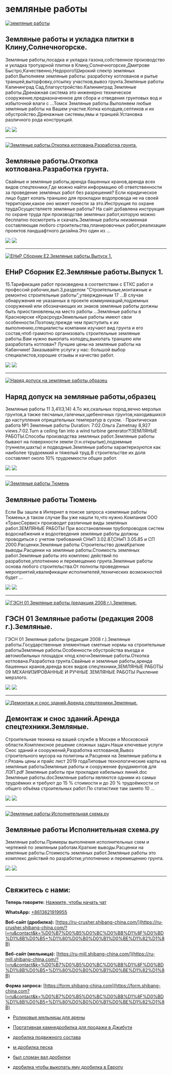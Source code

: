 # земляные работы

<a href="https://swt.shibang-china.com/?l=ru&img&k=%D0%B7%D0%B5%D0%BC%D0%BB%D1%8F%D0%BD%D1%8B%D0%B5+%D1%80%D0%B0%D0%B1%D0%BE%D1%82%D1%8B" target="_blank">![земляные работы](http://static.shibang-china.com/all-800x300/1010.jpg)</a>

## Земляные работы и укладка плитки в Клину,Солнечногорске.
Земляные работы,посадка и укладка газона,собственное производство и укладка тротуарной плитки в Клину,Солнечногорске,Дмитрове Быстро,Качественно,Недорого!Широкий спектр земляных работ.Выполняем земляные работы: разработку котлованов и рытье траншей,выторфовку,отсыпку участков,вывоз грунта.Земляные работы Калининград Сад,благоустройство.Калининград Земляные работы.Дренажная система это инженерно техническое сооружение,предназначенное для сбора и отведения грунтовых вод и избыточной влаги с …Томск Земляные работы.Выполняем любые земляные работы на Вашем участке.Копка колодцев,септиков и их обустройство.Дренажные системы,ямы и траншей.Установка различного рода конструкций.


<a href="https://whatsapp.shibangsoft.com/WhatsApp.php" target="_blank" title="WhatsApp">![](http://static.shibang-china.com/icon/whatsapp.png)</a> <a href="https://swt.shibang-china.com/?l=ru&icon&k=%D0%B7%D0%B5%D0%BC%D0%BB%D1%8F%D0%BD%D1%8B%D0%B5+%D1%80%D0%B0%D0%B1%D0%BE%D1%82%D1%8B" target="_blank">![](http://static.shibang-china.com/icon/chat-ru.png)</a>

---

<a href="https://swt.shibang-china.com/?l=ru&img&k=%D0%B7%D0%B5%D0%BC%D0%BB%D1%8F%D0%BD%D1%8B%D0%B5+%D1%80%D0%B0%D0%B1%D0%BE%D1%82%D1%8B" target="_blank">![Земляные работы.Откопка котлована.Разработка грунта.](http://static.shibang-china.com/all-800x300/134.jpg)</a>

## Земляные работы.Откопка котлована.Разработка грунта.
Свайные и земляные работы,аренда башенных кранов,аренда всех видов спецтехники,Где можно найти информацию об ответственности за проведение земляных работ без разрешения? Если юридическое лицо будет копать траншею для прокладки водопровода не на своей территории,какое оно может понести за это.Инструкция по охране трудаОсуществляете земляные работы? На сайт добавлена инструкция по охране труда при производстве земляных работ,которую можно бесплатно посмотреть и скачать.Земляные работы неизменная составляющая любого строительства,планировочных работ,реализации проектов ландшафтного дизайна.Это один из …


<a href="https://whatsapp.shibangsoft.com/WhatsApp.php" target="_blank" title="WhatsApp">![](http://static.shibang-china.com/icon/whatsapp.png)</a> <a href="https://swt.shibang-china.com/?l=ru&icon&k=%D0%B7%D0%B5%D0%BC%D0%BB%D1%8F%D0%BD%D1%8B%D0%B5+%D1%80%D0%B0%D0%B1%D0%BE%D1%82%D1%8B" target="_blank">![](http://static.shibang-china.com/icon/chat-ru.png)</a>

---

<a href="https://swt.shibang-china.com/?l=ru&img&k=%D0%B7%D0%B5%D0%BC%D0%BB%D1%8F%D0%BD%D1%8B%D0%B5+%D1%80%D0%B0%D0%B1%D0%BE%D1%82%D1%8B" target="_blank">![ЕНиР Сборник Е2.Земляные работы.Выпуск 1.](http://static.shibang-china.com/all-800x300/636.jpg)</a>

## ЕНиР Сборник Е2.Земляные работы.Выпуск 1.
15.Тарификация работ произведена в соответствии с ЕТКС работ и профессий рабочих,вып.3,разделом &quot;Строительные,монтажные и ремонтно строительные работы&quot;,утвержденным 17 …В случае обнаружения не указанных в проекте коммуникаций,подземных сооружений или обозначающих их знаков земляные работы должны быть приостановлены,на место работы …Земляные работы в Красноярске &#171;Красроуд&#187;Земельные работы имеют свои особенности.Поэтому,прежде чем приступить к их выполнению,специалисты компании изучают вид грунта и его состав,чтоб грамотно организовать строительные земляные работы.Вам нужно выкопать колодец,выкопать траншею или разработать котлован? Лучшие цены на земляные работы на Кабанчике! Заказывайте услуги у нас: большой выбор специалистов,хорошие отзывы и качество работ.


<a href="https://whatsapp.shibangsoft.com/WhatsApp.php" target="_blank" title="WhatsApp">![](http://static.shibang-china.com/icon/whatsapp.png)</a> <a href="https://swt.shibang-china.com/?l=ru&icon&k=%D0%B7%D0%B5%D0%BC%D0%BB%D1%8F%D0%BD%D1%8B%D0%B5+%D1%80%D0%B0%D0%B1%D0%BE%D1%82%D1%8B" target="_blank">![](http://static.shibang-china.com/icon/chat-ru.png)</a>

---

<a href="https://swt.shibang-china.com/?l=ru&img&k=%D0%B7%D0%B5%D0%BC%D0%BB%D1%8F%D0%BD%D1%8B%D0%B5+%D1%80%D0%B0%D0%B1%D0%BE%D1%82%D1%8B" target="_blank">![Наряд допуск на земляные работы,образец](http://static.shibang-china.com/all-800x300/1154.jpg)</a>

## Наряд допуск на земляные работы,образец
Земляные работы 11 3,41(3,14) 4.То же,скальных пород,вечно мерзлых грунтов,а также песчаных,галечных,щебеночных грунтов,находившихся до наступления отрицательных температур в сухом.&nbsp;&#0183;&#32;Практическая работа №1 Земляные работы Duration: 7:02.Ольга Zametnay 8,927 views.7:02.Turn a ceiling fan into a wind turbine generator?!ЗЕМЛЯНЫЕ РАБОТЫ.Способы производства земляных работ.Земляные работы бывают на поверхности земли (т.н.открытые),подземные (туннели,шахты) и подводные.Земляные работы характеризуются как наиболее трудоемкий и тяжелый труд.В строительстве их доля составляет около 10% трудоемкости общих работ.


<a href="https://whatsapp.shibangsoft.com/WhatsApp.php" target="_blank" title="WhatsApp">![](http://static.shibang-china.com/icon/whatsapp.png)</a> <a href="https://swt.shibang-china.com/?l=ru&icon&k=%D0%B7%D0%B5%D0%BC%D0%BB%D1%8F%D0%BD%D1%8B%D0%B5+%D1%80%D0%B0%D0%B1%D0%BE%D1%82%D1%8B" target="_blank">![](http://static.shibang-china.com/icon/chat-ru.png)</a>

---

<a href="https://swt.shibang-china.com/?l=ru&img&k=%D0%B7%D0%B5%D0%BC%D0%BB%D1%8F%D0%BD%D1%8B%D0%B5+%D1%80%D0%B0%D0%B1%D0%BE%D1%82%D1%8B" target="_blank">![Земляные работы Тюмень](http://static.shibang-china.com/all-800x300/1449.jpg)</a>

## Земляные работы Тюмень
Если Вы зашли в Интернет в поиске запроса &#171;земляные работы Тюмень&#187;,в таком случае Вы уже нашли то,что нужно.Компания ООО &#171;ТрансСервис&#187; производит различные виды земляных работ.ЗЕМЛЯНЫЕ РАБОТЫ При восстановлении трубопроводов систем водоснабжения и водоотведения земляные работы должны проводиться с учетом требований СНиП 3.02.87,СНиП 3.05.85 и СП 2000.Расценки.Земляные работы Строительство домаКраткие выводы.Расценки на земляные работы.Стоимость земляных работ.Земляные работы это комплекс действий по разработке,уплотнению и перемещению грунта.Земляные работы основа любого строительства.От полноты проведенных мероприятий,квалификации исполнителей,технических возможностей будет …


<a href="https://whatsapp.shibangsoft.com/WhatsApp.php" target="_blank" title="WhatsApp">![](http://static.shibang-china.com/icon/whatsapp.png)</a> <a href="https://swt.shibang-china.com/?l=ru&icon&k=%D0%B7%D0%B5%D0%BC%D0%BB%D1%8F%D0%BD%D1%8B%D0%B5+%D1%80%D0%B0%D0%B1%D0%BE%D1%82%D1%8B" target="_blank">![](http://static.shibang-china.com/icon/chat-ru.png)</a>

---

<a href="https://swt.shibang-china.com/?l=ru&img&k=%D0%B7%D0%B5%D0%BC%D0%BB%D1%8F%D0%BD%D1%8B%D0%B5+%D1%80%D0%B0%D0%B1%D0%BE%D1%82%D1%8B" target="_blank">![ГЭСН 01 Земляные работы (редакция 2008 г.).Земляные.](http://static.shibang-china.com/all-800x300/262.jpg)</a>

## ГЭСН 01 Земляные работы (редакция 2008 г.).Земляные.
ГЭСН 01 Земляные работы (редакция 2008 г.).Земляные работы.Государственные элементные сметные нормы на строительные работыЗемляные работы.Особенности обустройства въезда и автомобильных площадок &#171;под ключ&#187;Земляные работы.Откопка котлована.Разработка грунта.Свайные и земляные работы,аренда башенных кранов,аренда всех видов спецтехники,ЗЕМЛЯНЫЕ РАБОТЫ 09 МЕХАНИЗИРОВАННЫЕ И РУЧНЫЕ ЗЕМЛЯНЫЕ РАБОТЫ Рыхление мерзлого.


<a href="https://whatsapp.shibangsoft.com/WhatsApp.php" target="_blank" title="WhatsApp">![](http://static.shibang-china.com/icon/whatsapp.png)</a> <a href="https://swt.shibang-china.com/?l=ru&icon&k=%D0%B7%D0%B5%D0%BC%D0%BB%D1%8F%D0%BD%D1%8B%D0%B5+%D1%80%D0%B0%D0%B1%D0%BE%D1%82%D1%8B" target="_blank">![](http://static.shibang-china.com/icon/chat-ru.png)</a>

---

<a href="https://swt.shibang-china.com/?l=ru&img&k=%D0%B7%D0%B5%D0%BC%D0%BB%D1%8F%D0%BD%D1%8B%D0%B5+%D1%80%D0%B0%D0%B1%D0%BE%D1%82%D1%8B" target="_blank">![Демонтаж и снос зданий.Аренда спецтехники.Земляные.](http://static.shibang-china.com/all-800x300/198.jpg)</a>

## Демонтаж и снос зданий.Аренда спецтехники.Земляные.
Строительная техника на вашей службе в Москве и Московской области.Комплексное решение сложных задач.Наши ключевые услуги Снос зданий и сооружений,Разработка котлованов,Вывоз строительного мусора на полигоны и.Расценки на Земляные работы в г.Рязань цены и прайс лист 2019 годаТиповые технологические карты на земляные работыЗемляные работы и сооружение фундаментов для ЛЭП.pdf Земляные работы при прокладке кабельных линий.doc Земляные работы.docЗемляные работы являются одними из самых трудоёмких и требуют до 15 % стоимости и до 20 % трудоёмкости от общего объёма строительных работ.По статистике там занято 10 …


<a href="https://whatsapp.shibangsoft.com/WhatsApp.php" target="_blank" title="WhatsApp">![](http://static.shibang-china.com/icon/whatsapp.png)</a> <a href="https://swt.shibang-china.com/?l=ru&icon&k=%D0%B7%D0%B5%D0%BC%D0%BB%D1%8F%D0%BD%D1%8B%D0%B5+%D1%80%D0%B0%D0%B1%D0%BE%D1%82%D1%8B" target="_blank">![](http://static.shibang-china.com/icon/chat-ru.png)</a>

---

<a href="https://swt.shibang-china.com/?l=ru&img&k=%D0%B7%D0%B5%D0%BC%D0%BB%D1%8F%D0%BD%D1%8B%D0%B5+%D1%80%D0%B0%D0%B1%D0%BE%D1%82%D1%8B" target="_blank">![Земляные работы Исполнительная схема.ру](http://static.shibang-china.com/all-800x300/868.jpg)</a>

## Земляные работы Исполнительная схема.ру
Земляные работы.Примеры выполнения исполнительных схем и чертежей по земляным работам.Краткие выводы.Расценки на земляные работы.Стоимость земляных работ.Земляные работы это комплекс действий по разработке,уплотнению и перемещению грунта.

<a href="https://whatsapp.shibangsoft.com/WhatsApp.php" target="_blank" title="WhatsApp">![](http://static.shibang-china.com/icon/whatsapp.png)</a> <a href="https://swt.shibang-china.com/?l=ru&icon&k=%D0%B7%D0%B5%D0%BC%D0%BB%D1%8F%D0%BD%D1%8B%D0%B5+%D1%80%D0%B0%D0%B1%D0%BE%D1%82%D1%8B" target="_blank">![](http://static.shibang-china.com/icon/chat-ru.png)</a>

---
## Свяжитесь с нами:

**Теперь говорите:** [Нажмите, чтобы начать чат](https://swt.shibang-china.com?l=ru&contact&k=%D0%B7%D0%B5%D0%BC%D0%BB%D1%8F%D0%BD%D1%8B%D0%B5+%D1%80%D0%B0%D0%B1%D0%BE%D1%82%D1%8B)

**WhatsApp:**  [+8613621919955](https://whatsapp.shibangsoft.com/WhatsApp.php)

**Веб-сайт (дробилка):** [https://ru-crusher.shibang-china.com/](https://ru-crusher.shibang-china.com/?l=ru&contact&k=%D0%B7%D0%B5%D0%BC%D0%BB%D1%8F%D0%BD%D1%8B%D0%B5+%D1%80%D0%B0%D0%B1%D0%BE%D1%82%D1%8B)

**Веб-сайт (мельница):** [https://ru-mill.shibang-china.com/](https://ru-mill.shibang-china.com/?l=ru&contact&k=%D0%B7%D0%B5%D0%BC%D0%BB%D1%8F%D0%BD%D1%8B%D0%B5+%D1%80%D0%B0%D0%B1%D0%BE%D1%82%D1%8B)

**Форма запроса:** [https://form.shibang-china.com](https://form.shibang-china.com?l=ru&contact&k=%D0%B7%D0%B5%D0%BC%D0%BB%D1%8F%D0%BD%D1%8B%D0%B5+%D1%80%D0%B0%D0%B1%D0%BE%D1%82%D1%8B)

* [Роликовые мельницы для арены](../133/%D0%A0%D0%BE%D0%BB%D0%B8%D0%BA%D0%BE%D0%B2%D1%8B%D0%B5%20%D0%BC%D0%B5%D0%BB%D1%8C%D0%BD%D0%B8%D1%86%D1%8B%20%D0%B4%D0%BB%D1%8F%20%D0%B0%D1%80%D0%B5%D0%BD%D1%8B.md)

* [Портативная камнедробилка для продажи в Джибути](../135/%D0%9F%D0%BE%D1%80%D1%82%D0%B0%D1%82%D0%B8%D0%B2%D0%BD%D0%B0%D1%8F%20%D0%BA%D0%B0%D0%BC%D0%BD%D0%B5%D0%B4%D1%80%D0%BE%D0%B1%D0%B8%D0%BB%D0%BA%D0%B0%20%D0%B4%D0%BB%D1%8F%20%D0%BF%D1%80%D0%BE%D0%B4%D0%B0%D0%B6%D0%B8%20%D0%B2%20%D0%94%D0%B6%D0%B8%D0%B1%D1%83%D1%82%D0%B8.md)

* [дробилка подвижного состава](../132/%D0%B4%D1%80%D0%BE%D0%B1%D0%B8%D0%BB%D0%BA%D0%B0%20%D0%BF%D0%BE%D0%B4%D0%B2%D0%B8%D0%B6%D0%BD%D0%BE%D0%B3%D0%BE%20%D1%81%D0%BE%D1%81%D1%82%D0%B0%D0%B2%D0%B0.md)

* [м дробилка песка](../132/%D0%BC%20%D0%B4%D1%80%D0%BE%D0%B1%D0%B8%D0%BB%D0%BA%D0%B0%20%D0%BF%D0%B5%D1%81%D0%BA%D0%B0.md)

* [был сломан вал дробилки](../133/%D0%B1%D1%8B%D0%BB%20%D1%81%D0%BB%D0%BE%D0%BC%D0%B0%D0%BD%20%D0%B2%D0%B0%D0%BB%20%D0%B4%D1%80%D0%BE%D0%B1%D0%B8%D0%BB%D0%BA%D0%B8.md)

* [дробилка чтобы выкопать яму дробилка в Европу](../131/%D0%B4%D1%80%D0%BE%D0%B1%D0%B8%D0%BB%D0%BA%D0%B0%20%D1%87%D1%82%D0%BE%D0%B1%D1%8B%20%D0%B2%D1%8B%D0%BA%D0%BE%D0%BF%D0%B0%D1%82%D1%8C%20%D1%8F%D0%BC%D1%83%20%D0%B4%D1%80%D0%BE%D0%B1%D0%B8%D0%BB%D0%BA%D0%B0%20%D0%B2%20%D0%95%D0%B2%D1%80%D0%BE%D0%BF%D1%83.md)